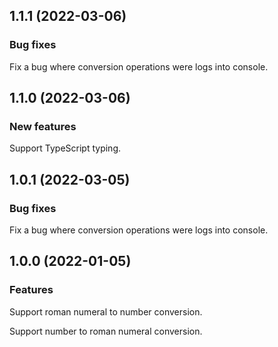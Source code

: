 ## 1.1.1 (2022-03-06)

### Bug fixes

Fix a bug where conversion operations were logs into console.

## 1.1.0 (2022-03-06)

### New features

Support TypeScript typing.

## 1.0.1 (2022-03-05)

### Bug fixes

Fix a bug where conversion operations were logs into console.

## 1.0.0 (2022-01-05)

### Features

Support roman numeral to number conversion.

Support number to roman numeral conversion.
